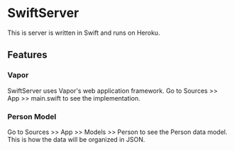 # SwiftServer

This is server is written in Swift and runs on Heroku.

## Features

### Vapor
SwiftServer uses Vapor's web application framework. Go to Sources >> App >> main.swift to see the implementation.

### Person Model
Go to Sources >> App >> Models >> Person to see the Person data model. This is how the data will be organized in JSON.



